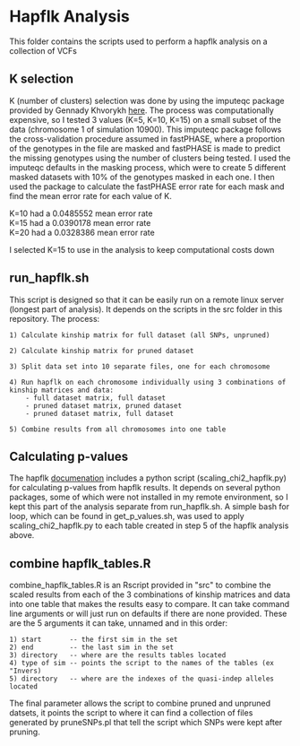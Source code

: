 # Hapflk Analysis

This folder contains the scripts used to perform a hapflk analysis on a collection of VCFs

## K selection

K (number of clusters) selection was done by using the imputeqc package provided by Gennady Khvorykh [here](https://github.com/inzilico/imputeqc).
The process was computationally expensive, so I tested 3 values (K=5, K=10, K=15) on a small subset of the data (chromosome 1 of simulation 10900).
This imputeqc package follows the cross-validation procedure assumed in fastPHASE, where a proportion of the genotypes in the file are masked and
fastPHASE is made to predict the missing genotypes using the number of clusters being tested. I used the imputeqc defaults in the masking process,
which were to create 5 different masked datasets with 10% of the genotypes masked in each one. I then used the package to calculate the fastPHASE
error rate for each mask and find the mean error rate for each value of K. 

K=10 had a 0.0485552 mean error rate  
K=15 had a 0.0390178 mean error rate  
K=20 had a 0.0328386 mean error rate  

I selected K=15 to use in the analysis to keep computational costs down   

## run_hapflk.sh

This script is designed so that it can be easily run on a remote linux server (longest part of analysis). It depends on the scripts in the src folder
in this repository. The process:

	1) Calculate kinship matrix for full dataset (all SNPs, unpruned)

	2) Calculate kinship matrix for pruned dataset

	3) Split data set into 10 separate files, one for each chromosome

	4) Run hapflk on each chromosome individually using 3 combinations of kinship matrices and data:
		- full dataset matrix, full dataset
		- pruned dataset matrix, pruned dataset
		- pruned dataset matrix, full dataset

	5) Combine results from all chromosomes into one table

## Calculating p-values

The hapflk [documenation](https://forge-dga.jouy.inra.fr/documents/588) includes a python script (scaling_chi2_hapflk.py) for calculating p-values
from hapflk results. It depends on several python packages, some of which were not installed in my remote environment, so I kept this part of the 
analysis separate from run_hapflk.sh. A simple bash for loop, which can be found in get_p_values.sh, was used to apply scaling_chi2_hapflk.py to 
each table created in step 5 of the hapflk analysis above.

## combine hapflk_tables.R

combine_hapflk_tables.R is an Rscript provided in "src" to combine the scaled results from each of the 3 combinations of kinship matrices and data 
into one table that makes the results easy to compare. It can take command line arguments or will just run on defaults if there
are none provided. These are the 5 arguments it can take, unnamed and in this order:
	
	1) start       -- the first sim in the set
	2) end         -- the last sim in the set
	3) directory   -- where are the results tables located
	4) type of sim -- points the script to the names of the tables (ex "Invers)
	5) directory   -- where are the indexes of the quasi-indep alleles located

The final parameter allows the script to combine pruned and unpruned datsets, it points the script to where it can find a collection of files
generated by pruneSNPs.pl that tell the script which SNPs were kept after pruning.
	
